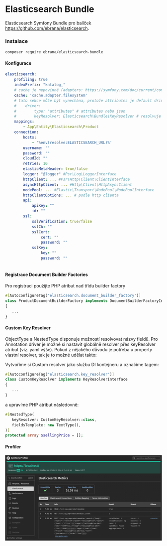 # Elasticsearch Bundle
Elasticsearch Symfony Bundle pro balíček https://github.com/ebrana/elasticsearch.

### Instalace
````
composer require ebrana/elasticsearch-bundle
````

#### Konfigurace

````yaml
elasticsearch:
    profiling: true
    indexPrefix: "katalog_"
    # cache je nepovinné (adapters: https://symfony.com/doc/current/components/cache.html#available-cache-adapters)
    cache: 'cache.adapter.filesystem'
    # tato sekce může být vynechána, protože attributes je default driver
    #    driver:
    #        type: "attributes" # attributes nebo json
    #        keyResolver: Elasticsearch\Bundle\KeyResolver # resolvuje klíče typu nested nebo object
    mappings:
        - App\Entity\Elasticsearch\Product
    connection:
        hosts:
            - '%env(resolve:ELASTICSEARCH_URL)%'
        username: ""
        password: ""
        cloudId: ""
        retries: 10
        elasticMetaHeader: true/false
        logger: "@logger" #Psr\Log\LoggerInterface
        httpClient: ... #Psr\Http\Client\ClientInterface
        asyncHttpClient: ... #Http\Client\HttpAsyncClient
        nodePool: ... #Elastic\Transport\NodePool\NodePoolInterface
        httpClientOptions: ... # podle http clienta
        api:
            apiKey: ""
            id: ""
        ssl:
            sslVerification: true/false
            sslCA: ""
            sslCert:
                cert: ""
                password: ""
            sslKey:
                key: ""
                password: ""
        
````

#### Registrace Document Builder Factories
Pro registraci použijte PHP atribut nad třídu builder factory

````php
#[AutoconfigureTag('elasticsearch.document_builder_factory')]
class ProductDocumentBuilderFactory implements DocumentBuilderFactoryInterface
{
   ...
}
````

#### Custom Key Resolver
ObjectType a NestedType disponuje možností resolvovat názvy fieldů. Pro Annotation driver
je možné si nastavit globálně resolver přes keyResolver atribut (viz. yaml výše).
Pokud z nějakého důvodu je potřeba u property vlastní resolver, tak je to možné udělat takto:


Vytvoříme si Custom resolver jako službu DI kontejneru a označíme tagem:
````php
#[AutoconfigureTag('elasticsearch.key_resolver')]
class CustomKeyResolver implements KeyResolverInterface
{
   ...
}
````
a upravíme PHP atribut následovně:
````php
#[NestedType(
   keyResolver: CustomKeyResolver::class,
   fieldsTemplate: new TextType(),
)]
protected array $sellingPrice = [];
````

#### Profiler
![screen.png](screen.png)
